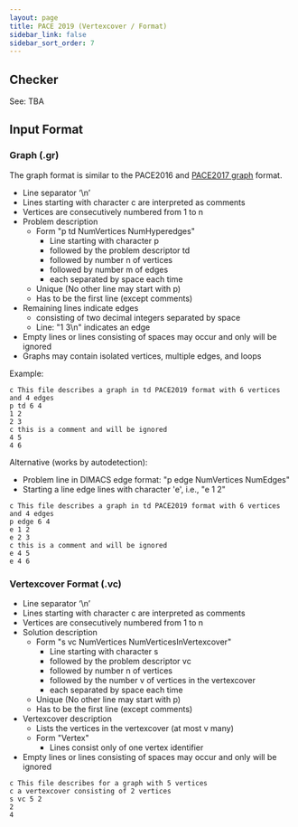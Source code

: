 ```yaml
---
layout: page
title: PACE 2019 (Vertexcover / Format) 
sidebar_link: false
sidebar_sort_order: 7
---
```


## Checker
See: TBA

## Input Format

### Graph (.gr)

The graph format is similar to the PACE2016 and [PACE2017 graph](https://pacechallenge.wordpress.com/pace-2017/track-a-treewidth/) format.

* Line separator ‘\n’
* Lines starting with character c are interpreted as comments
* Vertices are consecutively numbered from 1 to n
* Problem description
  * Form "p td NumVertices NumHyperedges"
    * Line starting with character p 
    * followed by the problem descriptor td 
    * followed by number n of vertices
    * followed by number m of edges
    * each separated by space each time
  * Unique (No other line may start with p)
  * Has to be the first line (except comments)
* Remaining lines indicate edges
  * consisting of two decimal integers separated by space
  * Line: "1 3\n" indicates an edge
* Empty lines or lines consisting of spaces may occur and only will be ignored  
* Graphs may contain isolated vertices, multiple edges, and loops

Example:

```AsciiDoc
c This file describes a graph in td PACE2019 format with 6 vertices and 4 edges
p td 6 4
1 2
2 3
c this is a comment and will be ignored
4 5
4 6
```

Alternative (works by autodetection):
* Problem line in DIMACS edge format: "p edge NumVertices NumEdges"
* Starting a line edge lines with character 'e', i.e., "e 1 2"

```AsciiDoc
c This file describes a graph in td PACE2019 format with 6 vertices and 4 edges
p edge 6 4
e 1 2
e 2 3
c this is a comment and will be ignored
e 4 5
e 4 6
```



### Vertexcover Format (.vc)

* Line separator ‘\n’
* Lines starting with character c are interpreted as comments
* Vertices are consecutively numbered from 1 to n
* Solution description
  * Form "s vc NumVertices NumVerticesInVertexcover"
    * Line starting with character s
    * followed by the problem descriptor vc
    * followed by number n of vertices
    * followed by the number v of vertices in the vertexcover
    * each separated by space each time
  * Unique (No other line may start with p)
  * Has to be the first line (except comments)
* Vertexcover description
  * Lists the vertices in the vertexcover (at most v many)
  * Form "Vertex"
    * Lines consist only of one vertex identifier
* Empty lines or lines consisting of spaces may occur and only will be ignored  


```AsciiDoc
c This file describes for a graph with 5 vertices
c a vertexcover consisting of 2 vertices 
s vc 5 2
2
4
```
